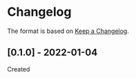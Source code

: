 # Changelog
The format is based on [Keep a Changelog](https://keepachangelog.com/en/1.0.0/).

## [0.1.0] - 2022-01-04
Created
